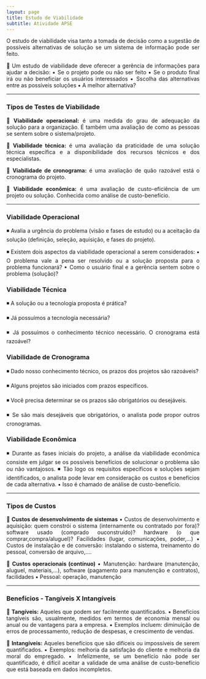 ```yaml
---
layout: page
title: Estudo de Viabilidade
subtitle: Atividade APSE
---
```

<div style="text-align: justify">
  
O estudo de viabilidade visa tanto a tomada de decisão como a sugestão de possíveis alternativas de solução se um sistema de informação pode ser feito.

 Um estudo de viabilidade deve oferecer a gerência de informações para ajudar a decisão:
 ▪ Se o projeto pode ou não ser feito
 ▪ Se o produto final irá ou não beneficiar os usuários interessados
 ▪ Sscolha das alternativas entre as possíveis soluções
 ▪ A melhor alternativa?
 
 ---

### Tipos de Testes de Viabilidade

 **Viabilidade operacional:** é uma medida do grau de adequação da solução para a organização. É também uma avaliação de como as pessoas se sentem sobre o sistema/projeto.

 **Viabilidade técnica:** é uma avaliação da praticidade de uma solução técnica específica e a disponibilidade dos recursos técnicos e dos especialistas.

 **Viabilidade de cronograma:** é uma avaliação de quão razoável
está o cronograma do projeto.

 **Viabilidade econômica:** é uma avaliação de custo-eficiência de um projeto ou solução. Conhecida como análise de custo-benefício.

---

### Viabilidade Operacional

◾ Avalia a urgência do problema (visão e fases de estudo) ou a aceitação da solução (definição, seleção, aquisição, e fases do projeto).

◾ Existem dois aspectos da viabilidade operacional a serem considerados:
  ▪ O problema vale a pena ser resolvido ou a solução proposta para o problema funcionará?
  ▪ Como o usuário final e a gerência sentem sobre o problema (solução)?
  
### Viabilidade Técnica

◾ A solução ou a tecnologia proposta é prática?

◾ Já possuímos a tecnologia necessária?

◾ Já possuímos o conhecimento técnico necessário. O cronograma está razoável?


### Viabilidade de Cronograma

◾ Dado nosso conhecimento técnico, os prazos dos projetos são razoáveis?

◾ Alguns projetos são iniciados com prazos específicos.

◾ Você precisa determinar se os prazos são obrigatórios ou desejáveis.

◾ Se são mais desejáveis que obrigatórios, o analista pode propor outros cronogramas.


### Viabilidade Econômica

◾ Durante as fases iniciais do projeto, a análise da viabilidade econômica consiste em julgar se os possíveis benefícios de solucionar o problema são ou não vantajosos.
◾ Tão logo os requisitos específicos e soluções sejam identificados, o analista pode levar em consideração os custos e benefícios de cada alternativa.
  ▪ Isso é chamado de análise de custo-benefício.

---

### Tipos de Custos

 **Custos de desenvolvimento de sistemas**
  ▪ Custos de desenvolvimento e aquisição: quem constrói o sistema (internamente ou contratado por fora)? software usado (comprado ouconstruído)? hardware (o que     comprar,compra/aluguel)? Facilidades (lugar, comunicações, poder,...)
 ▪ Custos de instalação e de conversão: instalando o sistema, treinamento do pessoal, conversão de arquivo,....
 
 **Custos operacionais (contínuo)**
 ▪ Manutenção: hardware (manutenção, aluguel, materiais,...), software (pagamento para manutenção e contratos), facilidades
 ▪ Pessoal: operação, manutenção
 
 ---

### Benefícios - Tangíveis X Intangíveis

 **Tangíveis:** Aqueles que podem ser facilmente quantificados.
  ▪ Benefícios tangíveis são, usualmente, medidos em termos de economia mensal ou anual ou de vantagens para a empresa.
  ▪ Exemplos incluem: diminuição de erros de processamento, redução de despesas, e crescimento de vendas.

 **Intangíveis:** Aqueles benefícios que são difíceis ou impossíveis de serem quantificados.
  ▪ Exemplos: melhoria da satisfação do cliente e melhoria da moral do empregado.
  ▪ Infelizmente, se um benefício não pode ser quantificado, é difícil aceitar a validade de uma análise de custo-benefício que está baseada em dados incompletos.


</div>
